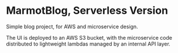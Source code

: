 # MarmotBlog, Serverless Version
Simple blog project, for AWS and microservice design.

The UI is deployed to an AWS S3 bucket, with the microservice code distributed to lightweight lambdas managed by an internal API layer.
